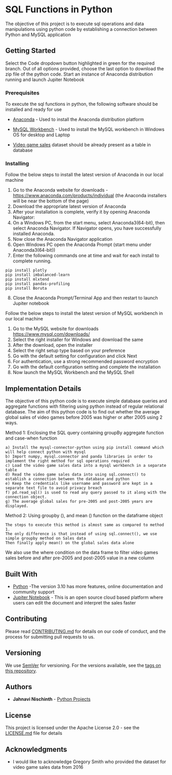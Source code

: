 # SQL Functions in Python

The objective of this project is to execute sql operations and data manipulations using python code by establishing a connection between Python and MySQL application

## Getting Started

Select the Code dropdown button highlighted in green for the required branch. Out of all options provided, choose the last option to download the zip file of the python code.
Start an instance of Anaconda distribution running and launch Jupiter Notebook

### Prerequisites

To execute the sql functions in python, the following software should be installed and ready for use

* [Anaconda](https://www.anaconda.com/products/individual) - Used to install the Anaconda distribution platform

* [MySQL Workbench](https://dev.mysql.com/downloads/workbench) - Used to install the MySQL workbench in Windows OS for desktop and Laptop

* [Video game sales](https://www.kaggle.com/gregorut/videogamesales) dataset should be already present as a table in database

### Installing  

Follow the below steps to install the latest version of Anaconda in our local machine

1) Go to the Anaconda website for downloads - https://www.anaconda.com/products/individual (the Anaconda installers will be near the bottom of the page)
2) Download the appropriate latest version of Anaconda
3) After your installation is complete, verify it by opening Anaconda Navigator: 
4) On a Windows PC, from the start menu, select Anaconda3(64-bit), then select Anaconda Navigator. If Navigator opens, you have successfully installed Anaconda. 
5) Now close the Anaconda Navigator application
6) Open Windows PC open the Anaconda Prompt (start menu under Anaconda3(64-bit)) 
7) Enter the following commands one at time and wait for each install to complete running.
```
pip install plotly
pip install imbalanced-learn
pip install mlxtend
pip install pandas-profiling
pip install Boruta
```
8) Close the Anaconda Prompt/Terminal App and then restart to launch Jupiter notebook

Follow the below steps to install the latest version of MySQL workbench in our local machine

1) Go to the MySQL website for downloads https://www.mysql.com/downloads/
2) Select the right installer for Windows and download the same
3) After the download, open the installer
4) Select the right setup type based on your preference
5) Go with the default setting for configuration and click Next
6) For authentication, use a strong recommended password encryption
7) Go with the default configuration setting and complete the installation
8) Now launch the MySQL Workbench and the MySQL Shell

## Implementation Details

The objective of this python code is to execute simple database queries and aggregate functions with filtering using python instead of regular relational database.
The aim of this python code is to find out whether the average global sales of video games before 2005 was higher or after 2005 using 2 ways.

Method 1: Enclosing the SQL query containing groupBy aggregate function and case-when function
```
a) Install the mysql-connector-python using pip install command which will help connect python with mysql
b) Import numpy, mysql.connector and panda libraries in order to implement the right method for sql operations required
c) Load the video game sales data into a mysql workbench in a separate table
d) Read the video game sales data into using sql.connect() to establish a connection between the database and python
e) Keep the credentials like username and password are kept in a separate text file to avoid privacy breach
f) pd.read_sql() is used to read any query passed to it along with the connection object. 
g) The average global sales for pre-2005 and post-2005 years are displayed.
```

Method 2: Using groupby (), and mean () function on the dataframe object
```
The steps to execute this method is almost same as compared to method 1.
The only difference is that instead of using sql.connect(), we use simple groupby method on Sales data
Then finally apply mean() on the global sales data alone
```
We also use the where condition on the data frame to filter video games sales before and after pre-2005 and post-2005 value in a new column


## Built With

* [Python](https://www.python.org/downloads/release/python-3810/) -The version 3.10 has more features, online documentation and community support
* [Jupiter Notebook](https://jupyter.org/install) - This is an open source cloud based platform where users can edit the document and interpret the sales faster

## Contributing

Please read [CONTRIBUTING.md](https://gist.github.com/PurpleBooth/b24679402957c63ec426) for details on our code of conduct, and the process for submitting pull requests to us.

## Versioning

We use [SemVer](http://semver.org/) for versioning. For the versions available, see the [tags on this repository](https://github.com/your/project/tags). 

## Authors

* **Jahnavi Nischinth** - [Python Projects](https://github.com/nischinthjahnavi/Python-Projects)

## License

This project is licensed under the Apache License 2.0 - see the [LICENSE.md](LICENSE.md) file for details
## Acknowledgments

* I would like to acknowledge Gregory Smith who provided the dataset for video game sales data from 2016
